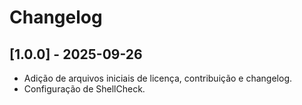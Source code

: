 # Changelog

## [1.0.0] - 2025-09-26
- Adição de arquivos iniciais de licença, contribuição e changelog.
- Configuração de ShellCheck.